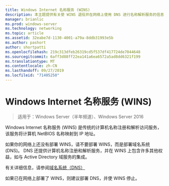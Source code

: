 ```yaml
---
title: Windows Internet 名称服务 (WINS)
description: 本主题提供有关使 WINS 退役并在网络上使用 DNS 进行名称解析服务的信息。
manager: brianlic
ms.prod: windows-server
ms.technology: networking
ms.topic: article
ms.assetid: 32eabe7d-1130-4001-a79a-8ddb31993e5b
ms.author: pashort
author: shortpatti
ms.openlocfilehash: 219c313dfeb26319cd5f537df417724de7044648
ms.sourcegitcommit: 6aff3d88ff22ea141a6ea6572a5ad8dd6321f199
ms.translationtype: MT
ms.contentlocale: zh-CN
ms.lasthandoff: 09/27/2019
ms.locfileid: "71405250"
---
```

#  <a name="windows-internet-name-service-wins"></a>Windows Internet 名称服务 (WINS)

>适用于：Windows Server（半年频道）、Windows Server 2016

Windows Internet 名称服务 (WINS) 是传统的计算机名称注册和解析访问服务，该服务将计算机 NetBIOS 名称映射到 IP 地址。

如果你的网络上还没有部署 WINS，请不要部署 WINS，而是部署域名系统 \(DNS\)。 DNS 还提供计算机名称注册和解析服务，并在 WINS 上包含许多其他权益，如与 Active Directory 域服务的集成。

有关详细信息，请参阅[域名系统（DNS）](https://docs.microsoft.com/windows-server/networking/dns/dns-top)

如果已在网络上部署了 WINS，则建议部署 DNS，并使 WINS 停止。
